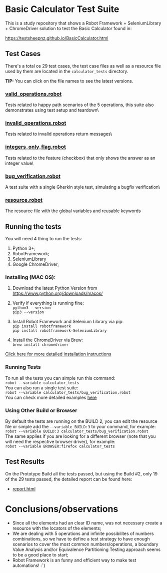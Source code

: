 
# Basic Calculator Test Suite
This is a study repository that shows a Robot Framework + SeleniumLibrary + ChromeDriver solution to test the Basic Calculator found in:

https://testsheepnz.github.io/BasicCalculator.html

## Test Cases
There's a total os 29 test cases, the test case files as well as a resource file used by them are located in the `calculator_tests` directory.
 
**TIP:** You can click on the file names to see the latest versions.

### [valid_operations.robot](https://github.com/sklarow/calculator_tests/blob/main/calculator_tests/valid_operations.robot)
Tests related to happy path scenarios of the 5 operations, this suite also demonstrates using test setup and teardown\
### [invalid_operations.robot](https://github.com/sklarow/calculator_tests/blob/main/calculator_tests/bug_verification.robot)
Tests related to invalid operations return messages\
### [integers_only_flag.robot](https://github.com/sklarow/calculator_tests/blob/main/calculator_tests/integers_only_flag.robot)
Tests related to the feature (checkbox) that only shows the answer as an integer value\
### [bug_verification.robot](https://github.com/sklarow/calculator_tests/blob/main/calculator_tests/bug_verification.robot)
A test suite with a single Gherkin style test, simulating a bugfix verification\
### [resource.robot](https://github.com/sklarow/calculator_tests/blob/main/calculator_tests/resource.robot)
The resource file with the global variables and reusable keywords

## Running the tests

You will need 4 thing to run the tests:

 1. Python 3+;
 2. RobotFramework;
 3. SeleniumLibrary
 4. Google ChromeDriver;
 
### Installing (MAC OS):
 
 1.	Download the latest Python Version from https://www.python.org/downloads/macos/
 2.	Verify if everything is running fine:\
`python3 --version`\
`pip3 --version`
  3. Install Robot Framework and Selenium Library via pip:\
  `pip install robotframework`\
  `pip install robotframework-SeleniumLibrary`
   
4. Install the ChromeDriver via Brew:\
`brew install chromedriver`

[Click here for more detailed installation instructions](https://robotframework.org/robotframework/latest/RobotFrameworkUserGuide.html#installation-instructions)
### Running Tests
To run all the tests you can simple run this command:\
`robot --variable calculator_tests`\
You can also run a single test suite:\
`robot --variable calculator_tests/bug_verification.robot`\
You can check more detailed examples [here](https://dev.to/juperala/how-to-run-robot-framework-test-from-command-line-5aa)

### Using Other Build or Browser
By default the tests are running on the BUILD 2, you can edit the resource file or simple add the `--variable BUILD:3` to your command, for example:\
`robot --variable BUILD:3 calculator_tests/bug_verification.robot`\
The same applies if you are looking for a different browser (note that you will need the respective browser driver), for example:\
`robot --variable BROWSER:firefox calculator_tests`


## Test Results
On the Prototype Build all the tests passed, but using the Build #2, only 19 of the 29 tests passed, the detailed report can be found here:
- [report.html](https://github.com/sklarow/calculator_tests/blob/main/report.html)

# Conclusions/observations
- Since all the elements had an clear ID name, was not necessary create a resource with the locators of the elements;
- We are dealing with 5 operations and infinite possibilites of numbers combinations, so we have to define a test strategy to have enough scenarios to cover the most common numbers/operations, a boundary Value Analysis and/or Equivalence Partitioning Testing approach seems to be a good place to start;
- Robot Framework is an funny and efficient way to make test automations! :ˆ)

